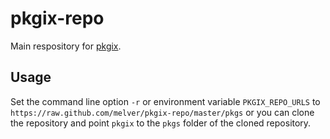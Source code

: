# pkgix-repo

Main respository for [pkgix](https://github.com/melver/pkgix).

## Usage

Set the command line option `-r` or environment variable `PKGIX_REPO_URLS`
to `https://raw.github.com/melver/pkgix-repo/master/pkgs` or you can clone
the repository and point `pkgix` to the `pkgs` folder of the cloned
repository.


